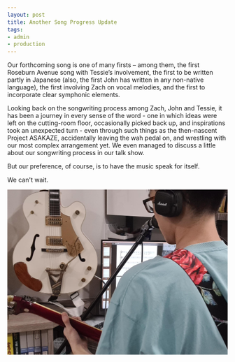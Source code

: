 ```yaml
---
layout: post
title: Another Song Progress Update
tags:
- admin
- production
---
```


Our forthcoming song is one of many firsts – among them, the first Roseburn Avenue song with Tessie’s involvement, the first to be written partly in Japanese (also, the first John has written in any non-native language), the first involving Zach on vocal melodies, and the first to incorporate clear symphonic elements.

Looking back on the songwriting process among Zach, John and Tessie, it has been a journey in every sense of the word - one in which ideas were left on the cutting-room floor, occasionally picked back up, and inspirations took an unexpected turn - even through such things as the then-nascent Project ASAKAZE, accidentally leaving the wah pedal on, and wrestling with our most complex arrangement yet. We even managed to discuss a little about our songwriting process in our talk show.

But our preference, of course, is to have the music speak for itself.

We can't wait.


![image](/assets/images/John-in-the-studio.jpg/)
